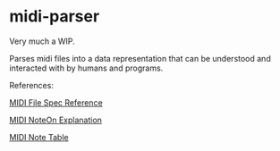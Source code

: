 midi-parser
===========

Very much a WIP.

Parses midi files into a data representation that can be understood and interacted with by humans and
programs.

References:

[MIDI File Spec Reference](http://www.sonicspot.com/guide/midifiles.html)

[MIDI NoteOn Explanation](http://www.blitter.com/~russtopia/MIDI/~jglatt/tech/midispec/noteon.htm)

[MIDI Note Table](http://faydoc.tripod.com/formats/mid.htm)